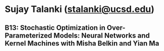 # Sujay Talanki (stalanki@ucsd.edu)

## B13: Stochastic Optimization in Over-Parameterized Models: Neural Networks and Kernel Machines with Misha Belkin and Yian Ma


